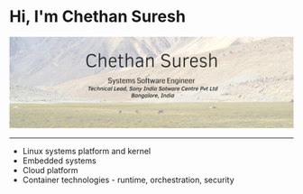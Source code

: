 # Hi, I'm Chethan Suresh

![alt text](resources/github_profile.jpg "Architecture")

------------
- Linux systems platform and kernel
- Embedded systems
- Cloud platform
- Container technologies - runtime, orchestration, security
